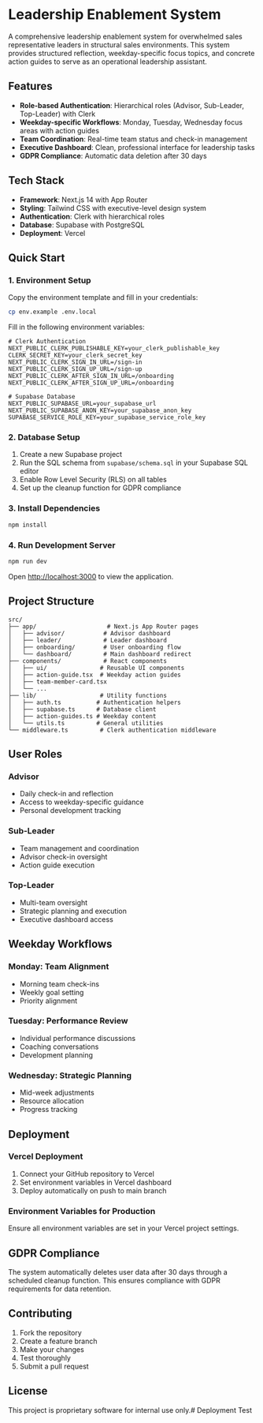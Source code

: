 # Leadership Enablement System

A comprehensive leadership enablement system for overwhelmed sales representative leaders in structural sales environments. This system provides structured reflection, weekday-specific focus topics, and concrete action guides to serve as an operational leadership assistant.

## Features

- **Role-based Authentication**: Hierarchical roles (Advisor, Sub-Leader, Top-Leader) with Clerk
- **Weekday-specific Workflows**: Monday, Tuesday, Wednesday focus areas with action guides
- **Team Coordination**: Real-time team status and check-in management
- **Executive Dashboard**: Clean, professional interface for leadership tasks
- **GDPR Compliance**: Automatic data deletion after 30 days

## Tech Stack

- **Framework**: Next.js 14 with App Router
- **Styling**: Tailwind CSS with executive-level design system
- **Authentication**: Clerk with hierarchical roles
- **Database**: Supabase with PostgreSQL
- **Deployment**: Vercel

## Quick Start

### 1. Environment Setup

Copy the environment template and fill in your credentials:

```bash
cp env.example .env.local
```

Fill in the following environment variables:

```env
# Clerk Authentication
NEXT_PUBLIC_CLERK_PUBLISHABLE_KEY=your_clerk_publishable_key
CLERK_SECRET_KEY=your_clerk_secret_key
NEXT_PUBLIC_CLERK_SIGN_IN_URL=/sign-in
NEXT_PUBLIC_CLERK_SIGN_UP_URL=/sign-up
NEXT_PUBLIC_CLERK_AFTER_SIGN_IN_URL=/onboarding
NEXT_PUBLIC_CLERK_AFTER_SIGN_UP_URL=/onboarding

# Supabase Database
NEXT_PUBLIC_SUPABASE_URL=your_supabase_url
NEXT_PUBLIC_SUPABASE_ANON_KEY=your_supabase_anon_key
SUPABASE_SERVICE_ROLE_KEY=your_supabase_service_role_key
```

### 2. Database Setup

1. Create a new Supabase project
2. Run the SQL schema from `supabase/schema.sql` in your Supabase SQL editor
3. Enable Row Level Security (RLS) on all tables
4. Set up the cleanup function for GDPR compliance

### 3. Install Dependencies

```bash
npm install
```

### 4. Run Development Server

```bash
npm run dev
```

Open [http://localhost:3000](http://localhost:3000) to view the application.

## Project Structure

```
src/
├── app/                    # Next.js App Router pages
│   ├── advisor/           # Advisor dashboard
│   ├── leader/            # Leader dashboard
│   ├── onboarding/        # User onboarding flow
│   └── dashboard/         # Main dashboard redirect
├── components/            # React components
│   ├── ui/               # Reusable UI components
│   ├── action-guide.tsx  # Weekday action guides
│   ├── team-member-card.tsx
│   └── ...
├── lib/                  # Utility functions
│   ├── auth.ts          # Authentication helpers
│   ├── supabase.ts      # Database client
│   ├── action-guides.ts # Weekday content
│   └── utils.ts         # General utilities
└── middleware.ts         # Clerk authentication middleware
```

## User Roles

### Advisor
- Daily check-in and reflection
- Access to weekday-specific guidance
- Personal development tracking

### Sub-Leader
- Team management and coordination
- Advisor check-in oversight
- Action guide execution

### Top-Leader
- Multi-team oversight
- Strategic planning and execution
- Executive dashboard access

## Weekday Workflows

### Monday: Team Alignment
- Morning team check-ins
- Weekly goal setting
- Priority alignment

### Tuesday: Performance Review
- Individual performance discussions
- Coaching conversations
- Development planning

### Wednesday: Strategic Planning
- Mid-week adjustments
- Resource allocation
- Progress tracking

## Deployment

### Vercel Deployment

1. Connect your GitHub repository to Vercel
2. Set environment variables in Vercel dashboard
3. Deploy automatically on push to main branch

### Environment Variables for Production

Ensure all environment variables are set in your Vercel project settings.

## GDPR Compliance

The system automatically deletes user data after 30 days through a scheduled cleanup function. This ensures compliance with GDPR requirements for data retention.

## Contributing

1. Fork the repository
2. Create a feature branch
3. Make your changes
4. Test thoroughly
5. Submit a pull request

## License

This project is proprietary software for internal use only.#   D e p l o y m e n t   T e s t  
 